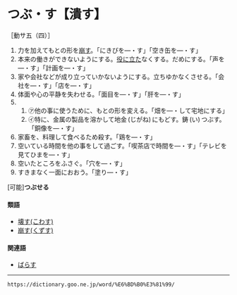 # つぶ・す【潰す】

［動サ五（四）］
1. 力を加えてもとの形を[崩す](くずす（崩す）)。「にきびを―・す」「空き缶を―・す」
2. 本来の働きができないようにする。[役に立た](やくにたつ（役に立つ）)なくする。だめにする。「声を―・す」「計画を―・す」
3. 家や会社などが成り立っていかないようにする。立ちゆかなくさせる。「会社を―・す」「店を―・す」
4. 体面や心の平静を失わせる。「面目を―・す」「肝を―・す」
5.     
    1.  ㋐他の事に使うために、もとの形を変える。「畑を―・して宅地にする」        
    2.  ㋑特に、金属の製品を溶かして地金 (じがね) にもどす。鋳 (い) つぶす。「銅像を―・す」
6. 家畜を、料理して食べるため殺す。「鶏を―・す」
7. 空いている時間を他の事をして過ごす。「喫茶店で時間を―・す」「テレビを見てひまを―・す」
8. 空いたところをふさぐ。「穴を―・す」
9. すきまなく一面におおう。「塗り―・す」
    

\[可能\]**つぶせる**

#### 類語

-   [壊す(こわす)](https://dictionary.goo.ne.jp/word/%E5%A3%8A%E3%81%99/#jn-83141)
-   [崩す(くずす)](https://dictionary.goo.ne.jp/word/%E5%B4%A9%E3%81%99/#jn-61499)

#### 関連語

-   [ばらす](https://dictionary.goo.ne.jp/word/%E3%81%B0%E3%82%89%E3%81%99/#jn-179787)

---
`https://dictionary.goo.ne.jp/word/%E6%BD%B0%E3%81%99/`
